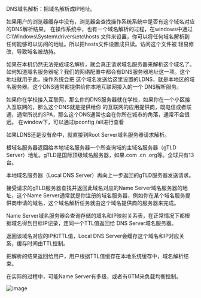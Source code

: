 DNS域名解析：把域名解析成IP地址。

如果用户的浏览器缓存中没有，浏览器会查找操作系统系统中是否有这个域名对应的DNS解析结果。
在操作系统中，也有一个域名解析的过程，在windows中通过C:\Windows\System\drivers\etc\hosts
文件来设置，你可以将任何域名解析到任何能够可以访问的地址。所以把hosts文件设置成只读。访问这个文件被
轻易修改，导致域名被劫持。

如果在本机仍然无法完成域名解析，就会真正请求域名服务器来解析这个域名了。
如何知道域名服务器呢？我们的网络配置中都会有DNS服务器地址这一项。这个地址就用于此，操作系统会把
这个域名发送给这里设置的LDNS，就是本地区的域名服务器。这个DNS通常都提供给你本地互联网接入的一个
DNS解析服务。

如果你在学校接入互联网，那么你的DNS服务器就在学校，如果你在一个小区接入互联网的，那么这个DNS就是提供给你
的互联网的应用提供商，既电信或者联通，通常所说的SPA，那么这个DNS通常也会在你所在城市的角落，通常不会很远。
在window下，可以通过ipconfig /all进行查看

如果LDNS还是没有命中，就直接到Root Server域名服务器请求解析。

根域名服务器返回给本地域名服务器一个所查询域的主域名服务器（gTLD Server）地址。gTLD是国际顶级域名服务器，如果.com .cn .org等。全球只有13台。

本地域名服务器（Local DNS Server）再向上一步返回的gTLD服务器发送请求。

接受请求的gTLD服务器查找并返回此域名对应的Name Server域名服务器的地址，这个Name Server通常就是你注册的域名服务器，例如你在某个域名服务提供商申请的域名，这个域名解析任务就由这个域名提供商的服务器来完成。

Name Server域名服务器会查询存储的域名和IP映射关系表，在正常情况下都根据域名得到目标IP记录，连同一个TTL值返回给
DNS Server域名服务器。

返回该域名对应的IP和TTL值，Local DNS Server会缓存这个域名和IP对应关系，缓存时间由TTL控制。

把解析的结果返回给用户，用户根据TTL值缓存在本地系统缓存中，域名解析结束。

在实际的过程中，可能Name Server有多级，或者有GTM来负载均衡控制。

![image](https://user-images.githubusercontent.com/97614802/184052746-6f29c0da-91b8-4913-b11b-7a8b64511ef8.png)

